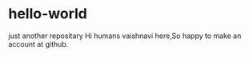 # hello-world
just another repositary
Hi humans
vaishnavi here,So happy to make an account at github.
